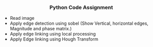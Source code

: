<h3 align="center"> Python Code Assignment </h3>

- Read image
- Apply edge detection using sobel (Show Vertical, horizontal edges, Magnitude and phase matrix.)
- Apply edge linking using local processing
- Apply Edge linking using Hough Transform